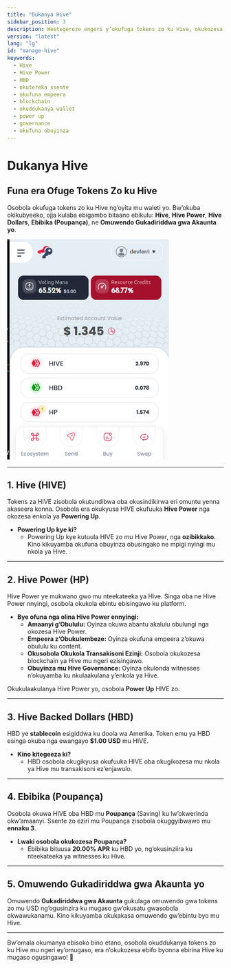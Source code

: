 ```yaml
---
title: "Dukanya Hive"
sidebar_position: 3
description: Weetegereze engeri y’okufuga tokens zo ku Hive, okukozesa Hive Power, okutereka HBD, n’okufuna empeera mu nkola ya blockchain ya Hive.
version: "latest"
lang: "lg"
id: "manage-hive"
keywords:
  - Hive
  - Hive Power
  - HBD
  - okutereka ssente
  - okufuna empeera
  - blockchain
  - okuddukanya wallet
  - power up
  - governance
  - okufuna obuyinza
---
```



# Dukanya Hive

## **Funa era Ofuge Tokens Zo ku Hive**  

Osobola okufuga tokens zo ku Hive ng’oyita mu waleti yo. Bw’okuba okikubyeeko, ojja kulaba ebigambo bitaano ebikulu: **Hive**, **Hive Power**, **Hive Dollars**, **Ebibika (Poupança)**, ne **Omuwendo Gukadiriddwa gwa Akaunta yo**.  

![Ebifaananyi ebikwata ku Tokens Hive](../../../../../src/assets/Tuto-manage/1.png)  

---

## **1. Hive (HIVE)**  

Tokens za HIVE zisobola okutundibwa oba okusindikirwa eri omuntu yenna akaseera konna. Osobola era okukyusa HIVE okufuuka **Hive Power** nga okozesa enkola ya **Powering Up**.  

- **Powering Up kye ki?**  
  - Powering Up kye kutuula HIVE zo mu Hive Power, nga **ozibikkako**. Kino kikuyamba okufuna obuyinza obusingako ne mpigi nyingi mu nkola ya Hive.  

---

## **2. Hive Power (HP)**  

Hive Power ye mukwano gwo mu nteekateeka ya Hive. Singa oba ne Hive Power nnyingi, osobola okukola ebintu ebisingawo ku platform.  

- **Bye ofuna nga olina Hive Power ennyingi:**  
  - **Amaanyi g’Obululu:** Oyinza okuwa abantu akalulu obulungi nga okozesa Hive Power.  
  - **Empeera z’Obukulembeze:** Oyinza okufuna empeera z’okuwa obululu ku content.  
  - **Okusobola Okukola Transakisoni Ezinji:** Osobola okukozesa blockchain ya Hive mu ngeri ezisingawo.  
  - **Obuyinza mu Hive Governance:** Oyinza okulonda witnesses n’okuyamba ku nkulaakulana y’enkola ya Hive.  

Okukulaakulanya Hive Power yo, osobola **Power Up** HIVE zo.  

---

## **3. Hive Backed Dollars (HBD)**  

HBD ye **stablecoin** esigiddwa ku doola wa Amerika. Token emu ya HBD esinga okuba nga ewangayo **$1.00 USD** mu HIVE.  

- **Kino kitegeeza ki?**  
  - HBD osobola okugikyusa okufuuka HIVE oba okugikozesa mu nkola ya Hive mu transakisoni ez’enjawulo.  

---

## **4. Ebibika (Poupança)**  

Osobola okuwa HIVE oba HBD mu **Poupança** (Saving) ku lw’okwerinda okw’amaanyi. Ssente zo eziri mu Poupança zisobola okuggyibwawo mu **ennaku 3**.  

- **Lwaki osobola okukozesa Poupança?**  
  - Ebibika bituusa **20.00% APR** ku HBD yo, ng’okusinziira ku nteekateeka ya witnesses ku Hive.  

---

## **5. Omuwendo Gukadiriddwa gwa Akaunta yo**  

Omuwendo **Gukadiriddwa gwa Akaunta** gukulaga omuwendo gwa tokens zo mu USD ng’ogusinzira ku mugaso gw’okusatu gwasobola okwawukanamu. Kino kikuyamba okukakasa omuwendo gw’ebintu byo mu Hive.  

---

Bw’omala okumanya ebisoko bino etano, osobola okuddukanya tokens zo ku Hive mu ngeri ey’omugaso, era n’okukozesa ebifo byonna ebirina Hive ku mugaso ogusingawo! 🚀